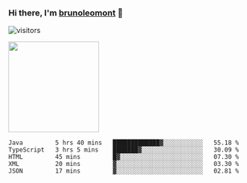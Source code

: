 ### Hi there, I'm [brunoleomont](https://www.linkedin.com/in/brunoleomont/) 👋

![visitors](https://visitor-badge.glitch.me/badge?page_id=page.id)

<img height="180em" src="https://github-readme-stats.vercel.app/api?username=brunoleomont&show_icons=true&hide_border=true&&count_private=true&include_all_commits=true" />

<!--START_SECTION:waka-->
```text
Java         5 hrs 40 mins   █████████████▓░░░░░░░░░░░   55.18 % 
TypeScript   3 hrs 5 mins    ███████▓░░░░░░░░░░░░░░░░░   30.09 % 
HTML         45 mins         █▓░░░░░░░░░░░░░░░░░░░░░░░   07.30 % 
XML          20 mins         ▓░░░░░░░░░░░░░░░░░░░░░░░░   03.30 % 
JSON         17 mins         ▓░░░░░░░░░░░░░░░░░░░░░░░░   02.81 % 
```
<!--END_SECTION:waka-->

<!--
**brunoleomont/brunoleomont** is a ✨ _special_ ✨ repository because its `README.md` (this file) appears on your GitHub profile.

Here are some ideas to get you started:

- 🔭 I’m currently working on ...
- 🌱 I’m currently learning ...
- 👯 I’m looking to collaborate on ...
- 🤔 I’m looking for help with ...
- 💬 Ask me about ...
- 📫 How to reach me: ...
- 😄 Pronouns: ...
- ⚡ Fun fact: ...
-->
